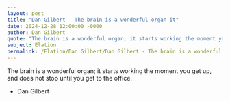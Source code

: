 ```yaml
---
layout: post
title: "Dan Gilbert - The brain is a wonderful organ it"
date: 2024-12-28 12:00:00 -0000
author: Dan Gilbert
quote: "The brain is a wonderful organ; it starts working the moment you get up, and does not stop until you get to the office."
subject: Elation
permalink: /Elation/Dan Gilbert/Dan Gilbert - The brain is a wonderful organ it
---
```


The brain is a wonderful organ; it starts working the moment you get up, and does not stop until you get to the office.

- Dan Gilbert
